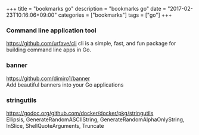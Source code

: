 +++
title = "bookmarks go"
description = "bookmarks go"
date = "2017-02-23T10:16:06+09:00"
categories = ["bookmarks"]
tags = ["go"]
+++

### Command line application tool
https://github.com/urfave/cli
cli is a simple, fast, and fun package for building command line apps in Go.

### banner
https://github.com/dimiro1/banner<br>
Add beautiful banners into your Go applications

### stringutils
https://godoc.org/github.com/docker/docker/pkg/stringutils<br>
Ellipsis, GenerateRandomASCIIString, GenerateRandomAlphaOnlyString, InSlice, ShellQuoteArguments, Truncate